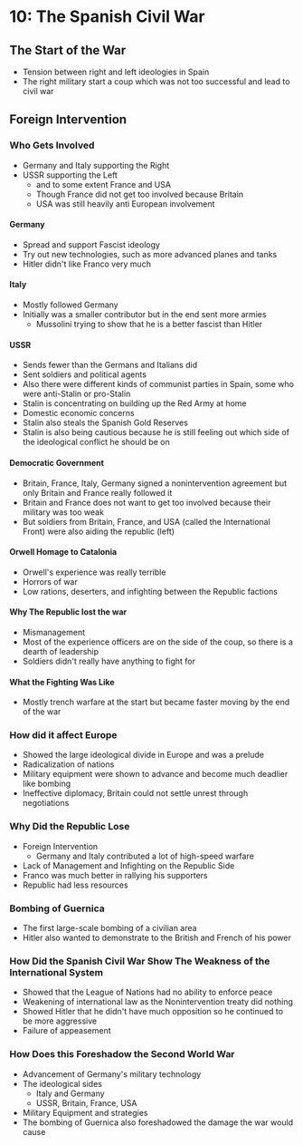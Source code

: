 # 10: The Spanish Civil War

## The Start of the War
* Tension between right and left ideologies in Spain
* The right military start a coup which was not too successful and lead to civil war

## Foreign Intervention
### Who Gets Involved
* Germany and Italy supporting the Right
* USSR supporting the Left
	* and to some extent France and USA
	* Though France did not get too involved because Britain
	* USA was still heavily anti European involvement

#### Germany
* Spread and support Fascist ideology
* Try out new technologies, such as more advanced planes and tanks
* Hitler didn't like Franco very much

#### Italy
* Mostly followed Germany
* Initially was a smaller contributor but in the end sent more armies
	* Mussolini trying to show that he is a better fascist than Hitler

#### USSR
* Sends fewer than the Germans and Italians did
* Sent soldiers and political agents
* Also there were different kinds of communist parties in Spain, some who were anti-Stalin or pro-Stalin
* Stalin is concentrating on building up the Red Army at home
* Domestic economic concerns
* Stalin also steals the Spanish Gold Reserves
* Stalin is also being cautious because he is still feeling out which side of the ideological conflict he should be on

#### Democratic Government
* Britain, France, Italy, Germany signed a nonintervention agreement but only Britain and France really followed it
* Britain and France does not want to get too involved because their military was too weak
* But soldiers from Britain, France, and USA (called the International Front) were also aiding the republic (left)

#### Orwell Homage to Catalonia
* Orwell's experience was really terrible
* Horrors of war
* Low rations, deserters, and infighting between the Republic factions

#### Why The Republic lost the war
* Mismanagement 
* Most of the experience officers are on the side of the coup, so there is a dearth of leadership
* Soldiers didn't really have anything to fight for

#### What the Fighting Was Like
* Mostly trench warfare at the start but became faster moving by the end of the war

### How did it affect Europe
* Showed the large ideological divide in Europe and was a prelude
* Radicalization of nations
* Military equipment were shown to advance and become much deadlier like bombing
* Ineffective diplomacy, Britain could not settle unrest through negotiations

### Why Did the Republic Lose
* Foreign Intervention
	* Germany and Italy contributed a lot of high-speed warfare
* Lack of Management and Infighting on the Republic Side
* Franco was much better in rallying his supporters
* Republic had less resources

### Bombing of Guernica
* The first large-scale bombing of a civilian area
* Hitler also wanted to demonstrate to the British and French of his power

### How Did the Spanish Civil War Show The Weakness of the International System
* Showed that the League of Nations had no ability to enforce peace
* Weakening of international law as the Nonintervention treaty did nothing
* Showed Hitler that he didn't have much opposition so he continued to be more aggressive
* Failure of appeasement

### How Does this Foreshadow the Second World War
* Advancement of Germany's military technology
* The ideological sides
	* Italy and Germany
	* USSR, Britain, France, USA
* Military Equipment and strategies
* The bombing of Guernica also foreshadowed the damage the war would cause